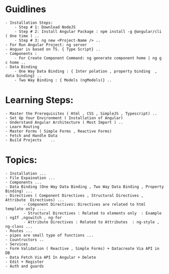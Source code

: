 # Guidlines 
    - Installation Steps:
        - Step # 1: Download NodeJS 
        - Step # 2: Install Angular Package : npm install -g @angular/cli ( One time ) ..
        - Step # 3: ng new <Project-Name /> ..
    - For Run Angular Project: ng server 
    - Anguar is based on TS. { Type Script} ..
    - Components :
        - For Create Component Command: ng generate component home | ng g c home ..
    - Data Binding
        - One Way Data Binding : { Inter polation , property binding  , data binding} ..
        - Two Way Binding : { Models (ngModels)} ..
# Learning Steps:
    - Master the Prerequisites ( Html , CSS , SimpleJS , Typescript) ..
    - Set Up Your Environment ( Installation of Angular)
    - Understand Angular Architecture ( Most Import ) ..
    - Learn Routing
    - Master Forms ( Simple Forms , Reactive Forms)
    - Fetch and Handle Data
    - Build Projects    .. 
# Topics:
    - Installation ... 
    - File Expaination ...
    - Components ...
    - Data Binding (One Way Data Binding , Two Way Data Binding , Property Binding) ...
    - Directives ( Component Directives , Structural Directives , Attribute  Directives) ...
            - Component Directives: Directives are related to html template only ....
            - Structural Directives : Related to elements only  : Example : ngIf ,ngswitch , ng-for
            - Attribute Directives : Related to Attributes  : ng-style , ng-class ...
    - Routes ...
    - pipes are small type of functions ...
    - Countructors ..
    - Services
    - Form Validation ( Reactive , Simple Forms) + Datacreate Via API in DB
    - Data Fetch Via API In Angular + Delete 
    - Edit + Register 
    - Auth and guards 